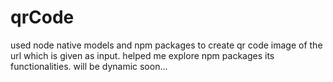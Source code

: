 # qrCode
used node native models and npm packages to create qr code image of the url which is given as input. helped me explore npm packages its functionalities.
will be dynamic soon...

